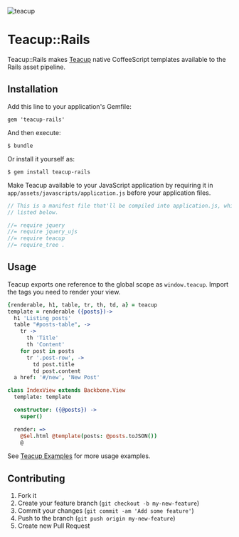 ![teacup](https://raw.github.com/goodeggs/teacup/master/docs/teacup.jpg)

# Teacup::Rails

Teacup::Rails makes [Teacup](http://goodeggs.github.com/teacup) native CoffeeScript templates
available to the Rails asset pipeline.

## Installation

Add this line to your application's Gemfile:

    gem 'teacup-rails'

And then execute:

    $ bundle

Or install it yourself as:

    $ gem install teacup-rails

Make Teacup available to your JavaScript application by requiring it in `app/assets/javascripts/application.js`
before your application files.

``` javascript
// This is a manifest file that'll be compiled into application.js, which will include all the files
// listed below.

//= require jquery
//= require jquery_ujs
//= require teacup
//= require_tree .
```

## Usage

Teacup exports one reference to the global scope as `window.teacup`. Import the tags you need to render your view.

```coffeescript
{renderable, h1, table, tr, th, td, a} = teacup
template = renderable ({posts})->
  h1 'Listing posts'
  table "#posts-table", ->
    tr ->
      th 'Title'
      th 'Content'
    for post in posts
      tr '.post-row', ->
        td post.title
        td post.content
  a href: '#/new', 'New Post'

class IndexView extends Backbone.View
  template: template

  constructor: ({@posts}) ->
    super()

  render: =>
    @$el.html @template(posts: @posts.toJSON())
    @
```

See [Teacup Examples](http://goodeggs.github.com/teacup/#examples) for more usage examples.

## Contributing

1. Fork it
2. Create your feature branch (`git checkout -b my-new-feature`)
3. Commit your changes (`git commit -am 'Add some feature'`)
4. Push to the branch (`git push origin my-new-feature`)
5. Create new Pull Request
